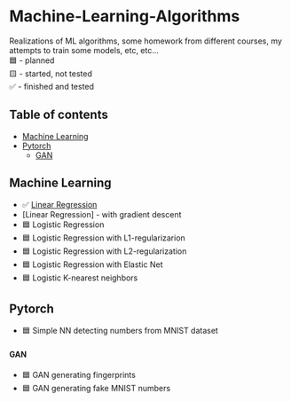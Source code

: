 # Machine-Learning-Algorithms
Realizations of ML algorithms, some homework from different courses, my attempts to train some models, etc, etc...  
:blue_square: - planned  
:yellow_square: - started, not tested  
:white_check_mark: - finished and tested  


## Table of contents
* [Machine Learning](#machine-learning)
* [Pytorch](#pytorch)
  * [GAN](#gan)

## Machine Learning
* :white_check_mark: [Linear Regression](https://github.com/xtbtds/Machine-Learning-Algorithms/tree/main/LinearRegression)
* [Linear Regression] - with gradient descent
* :blue_square: Logistic Regression
* :blue_square: Logistic Regression with L1-regularizarion
* :blue_square: Logistic Regression with L2-regularization
* :blue_square: Logistic Regression with Elastic Net
* :blue_square: Logistic K-nearest neighbors

## Pytorch
* :blue_square: Simple NN detecting numbers from MNIST dataset
#### GAN
* :blue_square: GAN generating fingerprints
* :blue_square: GAN generating fake MNIST numbers
